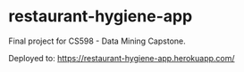 # restaurant-hygiene-app
Final project for CS598 - Data Mining Capstone.   

Deployed to: https://restaurant-hygiene-app.herokuapp.com/
